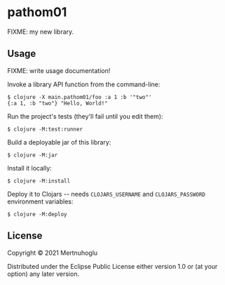 # pathom01

FIXME: my new library.

## Usage

FIXME: write usage documentation!

Invoke a library API function from the command-line:

    $ clojure -X main.pathom01/foo :a 1 :b '"two"'
    {:a 1, :b "two"} "Hello, World!"

Run the project's tests (they'll fail until you edit them):

    $ clojure -M:test:runner

Build a deployable jar of this library:

    $ clojure -M:jar

Install it locally:

    $ clojure -M:install

Deploy it to Clojars -- needs `CLOJARS_USERNAME` and `CLOJARS_PASSWORD` environment variables:

    $ clojure -M:deploy

## License

Copyright © 2021 Mertnuhoglu

Distributed under the Eclipse Public License either version 1.0 or (at
your option) any later version.
